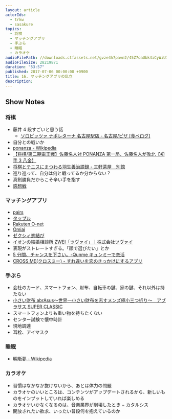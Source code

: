 ```yaml
---
layout: article
actorIds:
  - trkw
  - sasakure
topics:
  - 将棋
  - マッチングアプリ
  - 手ぶら
  - 睡眠
  - カラオケ
audioFilePath: //downloads.ctfassets.net/gvze4h7pavn2/45Z7oaUbk4iCyWiUIEqC82/207cff53e9ca03cb354ed3118e6eda3c/16.mp3
audioFileSize: 28219871
duration: "53:57"
published: 2017-07-06 00:00:00 +0900
title: 16. マッチングアプリの乱立
description:
---
```


## Show Notes

### 将棋

* 藤井 4 段すごいと思う話
  * [ソロピッツァ ナポレターナ 名古屋駅店 - 名古屋/ピザ [食べログ]](https://tabelog.com/aichi/A2301/A230101/23059142/)
* 自分との戦いか
* [ponanza - Wikipedia](https://ja.wikipedia.org/wiki/Ponanza)
* [【将棋/第二期電王戦】佐藤名人対 PONANZA 第一局、佐藤名人が敗北【初手 3 八金】](https://matome.naver.jp/odai/2149101058826766401/2149104271456015503)
* [将棋とテニスにまつわる羽生善治語録 - 三軒茶屋　別館](http://d.hatena.ne.jp/sangencyaya/20120125/1327488492)
* 巡り巡って、自分は何と戦ってるか分からない？
* 真剣勝負だからこそ辛い手を指す
* [感想戦](https://ja.wikipedia.org/wiki/%E6%84%9F%E6%83%B3%E6%88%A6)

### マッチングアプリ

* [pairs](https://www.pairs.lv/)
* [タップル](https://tapple.me/)
* [Rakuten O-net](https://onet.rakuten.co.jp/)
* [Omiai](https://www.omiai-jp.com/)
* [ゼクシィ恋結び](https://zexy-koimusubi.net/)
* [イオンの結婚相談所 ZWEI「ツヴァイ」｜株式会社ツヴァイ](http://www.zwei.co.jp/)
* 表現がストレートすぎる。「顔で選びたい」とか
* [5 分間、チャンスを下さい。-Qunme キュンミーで恋活](https://play.google.com/store/apps/details?id=jp.co.complesso.qunme&hl=ja)
* [CROSS ME(クロスミー) - すれ違いを恋のきっかけにするアプリ](https://crossme.jp/?label=381952ab88984d3aa10e39ad7f6ed6b8201707)

### 手ぶら

* 会社のカード、スマートフォン、財布、自転車の鍵、家の鍵、それ以外は持たない
* [小さい財布 abrAsus〜世界一小さい財布を志すメンズ極小三つ折り〜　アブラサス SUPER CLASSIC](http://superclassic.jp/?pid=31812710)
* スマートフォンよりも重い物を持ちたくない
* センター試験で懐中時計
* 現地調達
* 耳栓、アイマスク

### 睡眠

* [明晰夢 - Wikipedia](https://ja.wikipedia.org/wiki/%E6%98%8E%E6%99%B0%E5%A4%A2)

### カラオケ

* 習慣はなかなか抜けないから、あとは体力の問題
* カラオケのいいところは、コンテンツがアップデートされるから、新しいものをインプットしていれば楽しめる
* カラオケいかなくなるのは、音楽業界が崩壊したとき
  − カタルシス
* 開放されたい欲求、いったい普段何を抱えているのか
